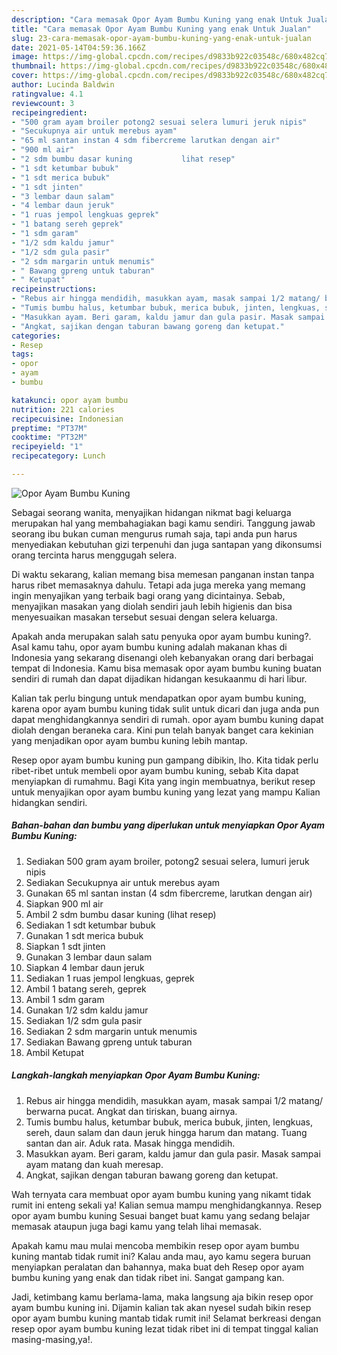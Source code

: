 ```yaml
---
description: "Cara memasak Opor Ayam Bumbu Kuning yang enak Untuk Jualan"
title: "Cara memasak Opor Ayam Bumbu Kuning yang enak Untuk Jualan"
slug: 23-cara-memasak-opor-ayam-bumbu-kuning-yang-enak-untuk-jualan
date: 2021-05-14T04:59:36.166Z
image: https://img-global.cpcdn.com/recipes/d9833b922c03548c/680x482cq70/opor-ayam-bumbu-kuning-foto-resep-utama.jpg
thumbnail: https://img-global.cpcdn.com/recipes/d9833b922c03548c/680x482cq70/opor-ayam-bumbu-kuning-foto-resep-utama.jpg
cover: https://img-global.cpcdn.com/recipes/d9833b922c03548c/680x482cq70/opor-ayam-bumbu-kuning-foto-resep-utama.jpg
author: Lucinda Baldwin
ratingvalue: 4.1
reviewcount: 3
recipeingredient:
- "500 gram ayam broiler potong2 sesuai selera lumuri jeruk nipis"
- "Secukupnya air untuk merebus ayam"
- "65 ml santan instan 4 sdm fibercreme larutkan dengan air"
- "900 ml air"
- "2 sdm bumbu dasar kuning           lihat resep"
- "1 sdt ketumbar bubuk"
- "1 sdt merica bubuk"
- "1 sdt jinten"
- "3 lembar daun salam"
- "4 lembar daun jeruk"
- "1 ruas jempol lengkuas geprek"
- "1 batang sereh geprek"
- "1 sdm garam"
- "1/2 sdm kaldu jamur"
- "1/2 sdm gula pasir"
- "2 sdm margarin untuk menumis"
- " Bawang gpreng untuk taburan"
- " Ketupat"
recipeinstructions:
- "Rebus air hingga mendidih, masukkan ayam, masak sampai 1/2 matang/ berwarna pucat. Angkat dan tiriskan, buang airnya."
- "Tumis bumbu halus, ketumbar bubuk, merica bubuk, jinten, lengkuas, sereh, daun salam dan daun jeruk hingga harum dan matang. Tuang santan dan air. Aduk rata. Masak hingga mendidih."
- "Masukkan ayam. Beri garam, kaldu jamur dan gula pasir. Masak sampai ayam matang dan kuah meresap."
- "Angkat, sajikan dengan taburan bawang goreng dan ketupat."
categories:
- Resep
tags:
- opor
- ayam
- bumbu

katakunci: opor ayam bumbu 
nutrition: 221 calories
recipecuisine: Indonesian
preptime: "PT37M"
cooktime: "PT32M"
recipeyield: "1"
recipecategory: Lunch

---
```



![Opor Ayam Bumbu Kuning](https://img-global.cpcdn.com/recipes/d9833b922c03548c/680x482cq70/opor-ayam-bumbu-kuning-foto-resep-utama.jpg)

Sebagai seorang wanita, menyajikan hidangan nikmat bagi keluarga merupakan hal yang membahagiakan bagi kamu sendiri. Tanggung jawab seorang ibu bukan cuman mengurus rumah saja, tapi anda pun harus menyediakan kebutuhan gizi terpenuhi dan juga santapan yang dikonsumsi orang tercinta harus menggugah selera.

Di waktu  sekarang, kalian memang bisa memesan panganan instan tanpa harus ribet memasaknya dahulu. Tetapi ada juga mereka yang memang ingin menyajikan yang terbaik bagi orang yang dicintainya. Sebab, menyajikan masakan yang diolah sendiri jauh lebih higienis dan bisa menyesuaikan masakan tersebut sesuai dengan selera keluarga. 



Apakah anda merupakan salah satu penyuka opor ayam bumbu kuning?. Asal kamu tahu, opor ayam bumbu kuning adalah makanan khas di Indonesia yang sekarang disenangi oleh kebanyakan orang dari berbagai tempat di Indonesia. Kamu bisa memasak opor ayam bumbu kuning buatan sendiri di rumah dan dapat dijadikan hidangan kesukaanmu di hari libur.

Kalian tak perlu bingung untuk mendapatkan opor ayam bumbu kuning, karena opor ayam bumbu kuning tidak sulit untuk dicari dan juga anda pun dapat menghidangkannya sendiri di rumah. opor ayam bumbu kuning dapat diolah dengan beraneka cara. Kini pun telah banyak banget cara kekinian yang menjadikan opor ayam bumbu kuning lebih mantap.

Resep opor ayam bumbu kuning pun gampang dibikin, lho. Kita tidak perlu ribet-ribet untuk membeli opor ayam bumbu kuning, sebab Kita dapat menyiapkan di rumahmu. Bagi Kita yang ingin membuatnya, berikut resep untuk menyajikan opor ayam bumbu kuning yang lezat yang mampu Kalian hidangkan sendiri.

<!--inarticleads1-->

##### Bahan-bahan dan bumbu yang diperlukan untuk menyiapkan Opor Ayam Bumbu Kuning:

1. Sediakan 500 gram ayam broiler, potong2 sesuai selera, lumuri jeruk nipis
1. Sediakan Secukupnya air untuk merebus ayam
1. Gunakan 65 ml santan instan (4 sdm fibercreme, larutkan dengan air)
1. Siapkan 900 ml air
1. Ambil 2 sdm bumbu dasar kuning           (lihat resep)
1. Sediakan 1 sdt ketumbar bubuk
1. Gunakan 1 sdt merica bubuk
1. Siapkan 1 sdt jinten
1. Gunakan 3 lembar daun salam
1. Siapkan 4 lembar daun jeruk
1. Sediakan 1 ruas jempol lengkuas, geprek
1. Ambil 1 batang sereh, geprek
1. Ambil 1 sdm garam
1. Gunakan 1/2 sdm kaldu jamur
1. Sediakan 1/2 sdm gula pasir
1. Sediakan 2 sdm margarin untuk menumis
1. Sediakan  Bawang gpreng untuk taburan
1. Ambil  Ketupat




<!--inarticleads2-->

##### Langkah-langkah menyiapkan Opor Ayam Bumbu Kuning:

1. Rebus air hingga mendidih, masukkan ayam, masak sampai 1/2 matang/ berwarna pucat. Angkat dan tiriskan, buang airnya.
1. Tumis bumbu halus, ketumbar bubuk, merica bubuk, jinten, lengkuas, sereh, daun salam dan daun jeruk hingga harum dan matang. Tuang santan dan air. Aduk rata. Masak hingga mendidih.
1. Masukkan ayam. Beri garam, kaldu jamur dan gula pasir. Masak sampai ayam matang dan kuah meresap.
1. Angkat, sajikan dengan taburan bawang goreng dan ketupat.




Wah ternyata cara membuat opor ayam bumbu kuning yang nikamt tidak rumit ini enteng sekali ya! Kalian semua mampu menghidangkannya. Resep opor ayam bumbu kuning Sesuai banget buat kamu yang sedang belajar memasak ataupun juga bagi kamu yang telah lihai memasak.

Apakah kamu mau mulai mencoba membikin resep opor ayam bumbu kuning mantab tidak rumit ini? Kalau anda mau, ayo kamu segera buruan menyiapkan peralatan dan bahannya, maka buat deh Resep opor ayam bumbu kuning yang enak dan tidak ribet ini. Sangat gampang kan. 

Jadi, ketimbang kamu berlama-lama, maka langsung aja bikin resep opor ayam bumbu kuning ini. Dijamin kalian tak akan nyesel sudah bikin resep opor ayam bumbu kuning mantab tidak rumit ini! Selamat berkreasi dengan resep opor ayam bumbu kuning lezat tidak ribet ini di tempat tinggal kalian masing-masing,ya!.

